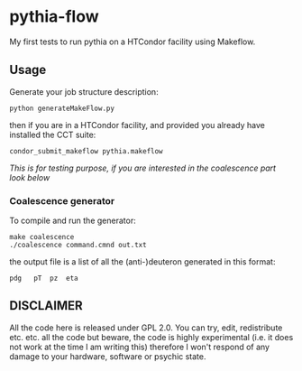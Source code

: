 # pythia-flow
My first tests to run pythia on a HTCondor facility using Makeflow.

## Usage
Generate your job structure description: 
```
python generateMakeFlow.py
```
then if you are in a HTCondor facility, and provided you already have installed the CCT suite: 
```
condor_submit_makeflow pythia.makeflow
```
_This is for testing purpose, if you are interested in the coalescence part look below_

### Coalescence generator
To compile and run the generator:
``` 
make coalescence
./coalescence command.cmnd out.txt
```
the output file is a list of all the (anti-)deuteron generated in this format:
```
pdg   pT  pz  eta 
```

## DISCLAIMER
All the code here is released under GPL 2.0. You can try, edit, redistribute etc. etc. all the 
code but beware, the code is highly experimental (i.e. it does not work at the time I am writing this) 
therefore I won't respond of any damage to your hardware, software or psychic state.
